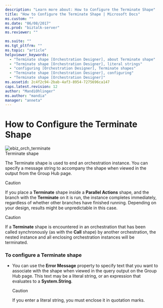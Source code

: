 ```yaml
---
description: "Learn more about: How to Configure the Terminate Shape"
title: "How to Configure the Terminate Shape | Microsoft Docs"
ms.custom: ""
ms.date: "06/08/2017"
ms.prod: "biztalk-server"
ms.reviewer: ""

ms.suite: ""
ms.tgt_pltfrm: ""
ms.topic: "article"
helpviewer_keywords: 
  - "Terminate shape [Orchestration Designer], about Terminate shape"
  - "Terminate shape [Orchestration Designer], literal strings"
  - "configuring [Orchestration Designer], Terminate shapes"
  - "Terminate shape [Orchestration Designer], configuring"
  - "Terminate shape [Orchestration Designer]"
ms.assetid: 2c4f2c94-2bab-4af3-8954-7275696ca147
caps.latest.revision: 12
author: "MandiOhlinger"
ms.author: "mandia"
manager: "anneta"
---
```

# How to Configure the Terminate Shape
![](../core/media/ebiz-orch-terminate.gif "ebiz_orch_terminate")  
Terminate shape  
  
 The Terminate shape is used to end an orchestration instance. You can specify a message string to accompany the shape when viewed in the output from the Group Hub page.  
  
> [!CAUTION]
>  If you place a **Terminate** shape inside a **Parallel Actions** shape, and the branch with the **Terminate** on it is run, the instance completes immediately, regardless of whether other branches have finished running. Depending on your design, results might be unpredictable in this case.  
  
> [!CAUTION]
>  If a **Terminate** shape is encountered in an orchestration that has been called synchronously (as with the **Call** shape) by another orchestration, the nested instance and all enclosing orchestration instances will be terminated.  
  
### To configure a Terminate shape  
  
-   You can use the **Error Message** property to specify text that you want to associate with the shape when viewed in the query output on the Group Hub page. This text may be a literal string, or an expression that evaluates to a **System.String**.  
  
    > [!CAUTION]
    >  If you enter a literal string, you must enclose it in quotation marks.
